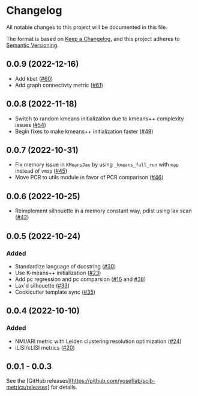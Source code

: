 # Changelog

All notable changes to this project will be documented in this file.

The format is based on [Keep a Changelog][],
and this project adheres to [Semantic Versioning][].

[keep a changelog]: https://keepachangelog.com/en/1.0.0/
[semantic versioning]: https://semver.org/spec/v2.0.0.html

## 0.0.9 (2022-12-16)

-   Add kbet ([#60][])
-   Add graph connectivty metric ([#61][])

[#60]: https://github.com/YosefLab/scib-metrics/pull/60
[#61]: https://github.com/YosefLab/scib-metrics/pull/61

## 0.0.8 (2022-11-18)

-   Switch to random kmeans initialization due to kmeans++ complexity issues ([#54][])
-   Begin fixes to make kmeans++ initialization faster ([#49][])

[#54]: https://github.com/YosefLab/scib-metrics/pull/54
[#49]: https://github.com/YosefLab/scib-metrics/pull/49

## 0.0.7 (2022-10-31)

-   Fix memory issue in `KMeansJax` by using `_kmeans_full_run` with `map` instead of `vmap` ([#45][])
-   Move PCR to utils module in favor of PCR comparison ([#46][])

[#45]: https://github.com/YosefLab/scib-metrics/pull/45
[#46]: https://github.com/YosefLab/scib-metrics/pull/46

## 0.0.6 (2022-10-25)

-   Reimplement silhouette in a memory constant way, pdist using lax scan ([#42][])

[#42]: https://github.com/YosefLab/scib-metrics/pull/42

## 0.0.5 (2022-10-24)

### Added

-   Standardize language of docstring ([#30][])
-   Use K-means++ initialization ([#23][])
-   Add pc regression and pc comparsion ([#16][] and [#38][])
-   Lax'd silhouette ([#33][])
-   Cookicutter template sync ([#35][])

[#33]: https://github.com/YosefLab/scib-metrics/pull/33
[#38]: https://github.com/YosefLab/scib-metrics/pull/38
[#35]: https://github.com/YosefLab/scib-metrics/pull/35
[#16]: https://github.com/YosefLab/scib-metrics/pull/16
[#23]: https://github.com/YosefLab/scib-metrics/pull/23
[#30]: https://github.com/YosefLab/scib-metrics/pull/30

## 0.0.4 (2022-10-10)

### Added

-   NMI/ARI metric with Leiden clustering resolution optimization ([#24][])
-   iLISI/cLISI metrics ([#20][])

[#20]: https://github.com/YosefLab/scib-metrics/pull/20
[#24]: https://github.com/YosefLab/scib-metrics/pull/24

## 0.0.1 - 0.0.3

See the [GitHub releases][https://github.com/yoseflab/scib-metrics/releases] for details.

